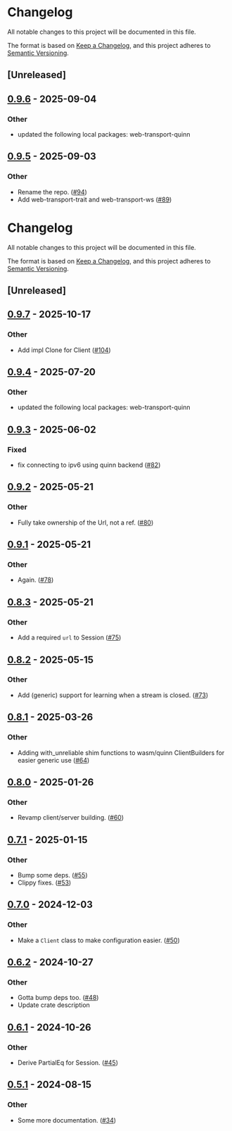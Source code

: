 # Changelog

All notable changes to this project will be documented in this file.

The format is based on [Keep a Changelog](https://keepachangelog.com/en/1.0.0/),
and this project adheres to [Semantic Versioning](https://semver.org/spec/v2.0.0.html).

## [Unreleased]

## [0.9.6](https://github.com/kixelated/web-transport/compare/web-transport-v0.9.5...web-transport-v0.9.6) - 2025-09-04

### Other

- updated the following local packages: web-transport-quinn

## [0.9.5](https://github.com/kixelated/web-transport/compare/web-transport-v0.9.4...web-transport-v0.9.5) - 2025-09-03

### Other

- Rename the repo. ([#94](https://github.com/kixelated/web-transport/pull/94))
- Add web-transport-trait and web-transport-ws ([#89](https://github.com/kixelated/web-transport/pull/89))
# Changelog
All notable changes to this project will be documented in this file.

The format is based on [Keep a Changelog](https://keepachangelog.com/en/1.0.0/),
and this project adheres to [Semantic Versioning](https://semver.org/spec/v2.0.0.html).

## [Unreleased]

## [0.9.7](https://github.com/kixelated/web-transport/compare/web-transport-v0.9.6...web-transport-v0.9.7) - 2025-10-17

### Other

- Add impl Clone for Client ([#104](https://github.com/kixelated/web-transport/pull/104))

## [0.9.4](https://github.com/kixelated/web-transport/compare/web-transport-v0.9.3...web-transport-v0.9.4) - 2025-07-20

### Other

- updated the following local packages: web-transport-quinn

## [0.9.3](https://github.com/kixelated/web-transport/compare/web-transport-v0.9.2...web-transport-v0.9.3) - 2025-06-02

### Fixed

- fix connecting to ipv6 using quinn backend ([#82](https://github.com/kixelated/web-transport/pull/82))

## [0.9.2](https://github.com/kixelated/web-transport/compare/web-transport-v0.9.1...web-transport-v0.9.2) - 2025-05-21

### Other

- Fully take ownership of the Url, not a ref. ([#80](https://github.com/kixelated/web-transport/pull/80))

## [0.9.1](https://github.com/kixelated/web-transport/compare/web-transport-v0.9.0...web-transport-v0.9.1) - 2025-05-21

### Other

- Again. ([#78](https://github.com/kixelated/web-transport/pull/78))

## [0.8.3](https://github.com/kixelated/web-transport/compare/web-transport-v0.8.2...web-transport-v0.8.3) - 2025-05-21

### Other

- Add a required `url` to Session ([#75](https://github.com/kixelated/web-transport/pull/75))

## [0.8.2](https://github.com/kixelated/web-transport/compare/web-transport-v0.8.1...web-transport-v0.8.2) - 2025-05-15

### Other

- Add (generic) support for learning when a stream is closed. ([#73](https://github.com/kixelated/web-transport/pull/73))

## [0.8.1](https://github.com/kixelated/web-transport/compare/web-transport-v0.8.0...web-transport-v0.8.1) - 2025-03-26

### Other

- Adding with_unreliable shim functions to wasm/quinn ClientBuilders for easier generic use ([#64](https://github.com/kixelated/web-transport/pull/64))

## [0.8.0](https://github.com/kixelated/web-transport/compare/web-transport-v0.7.1...web-transport-v0.8.0) - 2025-01-26

### Other

- Revamp client/server building. ([#60](https://github.com/kixelated/web-transport/pull/60))

## [0.7.1](https://github.com/kixelated/web-transport/compare/web-transport-v0.7.0...web-transport-v0.7.1) - 2025-01-15

### Other

- Bump some deps. ([#55](https://github.com/kixelated/web-transport/pull/55))
- Clippy fixes. ([#53](https://github.com/kixelated/web-transport/pull/53))

## [0.7.0](https://github.com/kixelated/web-transport/compare/web-transport-v0.6.2...web-transport-v0.7.0) - 2024-12-03

### Other

- Make a `Client` class to make configuration easier. ([#50](https://github.com/kixelated/web-transport/pull/50))

## [0.6.2](https://github.com/kixelated/web-transport/compare/web-transport-v0.6.1...web-transport-v0.6.2) - 2024-10-27

### Other

- Gotta bump deps too. ([#48](https://github.com/kixelated/web-transport/pull/48))
- Update crate description

## [0.6.1](https://github.com/kixelated/web-transport/compare/web-transport-v0.6.0...web-transport-v0.6.1) - 2024-10-26

### Other

- Derive PartialEq for Session. ([#45](https://github.com/kixelated/web-transport/pull/45))

## [0.5.1](https://github.com/kixelated/web-transport/compare/web-transport-v0.5.0...web-transport-v0.5.1) - 2024-08-15

### Other
- Some more documentation. ([#34](https://github.com/kixelated/web-transport/pull/34))
